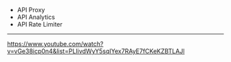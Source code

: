 - API Proxy
- API Analytics
- API Rate Limiter
---
https://www.youtube.com/watch?v=vGe38icp0n4&list=PLIivdWyY5sqIYex7RAyE7fCKeKZBTLAJl
